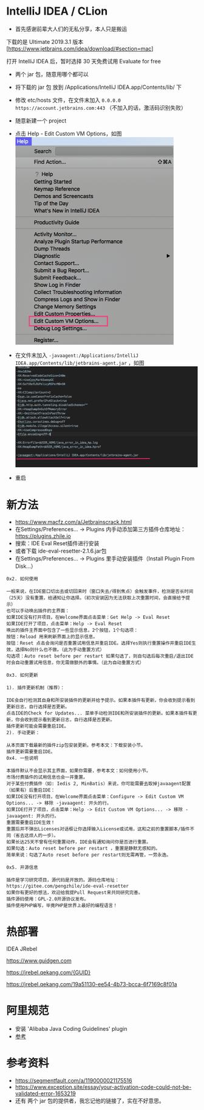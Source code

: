 # IntelliJ IDEA / CLion

- 首先感谢前辈大人们的无私分享，本人只是搬运

下载的是 Ultimate 2019.3.1 版本 [https://www.jetbrains.com/idea/download/#section=mac]

打开 IntelliJ IDEA 后，暂时选择 30 天免费试用 Evaluate for free

- 两个 jar 包，随意用哪个都可以
- 将下载的 jar 包 放到 /Applications/IntelliJ IDEA.app/Contents/lib/ 下

- 修改 etc/hosts 文件，在文件末加入 `0.0.0.0 https://account.jetbrains.com:443` （不加入的话，激活码识别失败）

- 随意新建一个 project 
- 点击 Help - Edit Custom VM Options，如图
![image](./edit_custom_vm_options.png)

- 在文件末加入 `-javaagent:/Applications/IntelliJ IDEA.app/Contents/lib/jetbrains-agent.jar` ，如图
![image](./text_edit_custom_.png)

- 重启


# 新方法
- https://www.macfz.com/a/Jetbrainscrack.html
- 在Settings/Preferences... -> Plugins 内手动添加第三方插件仓库地址：https://plugins.zhile.io
- 搜索：IDE Eval Reset插件进行安装
- 或者下载 ide-eval-resetter-2.1.6.jar包
- 在Settings/Preferences... -> Plugins 里手动安装插件（Install Plugin From Disk...）

```
0x2. 如何使用

一般来说，在IDE窗口切出去或切回来时（窗口失去/得到焦点）会触发事件，检测是否长时间（25天）没有重置，给通知让你选择。（初次安装因为无法获取上次重置时间，会直接给予提示）
也可以手动唤出插件的主界面：
如果IDE没有打开项目，在Welcome界面点击菜单：Get Help -> Eval Reset
如果IDE打开了项目，点击菜单：Help -> Eval Reset
唤出的插件主界面中包含了一些显示信息，2个按钮，1个勾选项：
按钮：Reload 用来刷新界面上的显示信息。
按钮：Reset 点击会询问是否重置试用信息并重启IDE。选择Yes则执行重置操作并重启IDE生效，选择No则什么也不做。（此为手动重置方式）
勾选项：Auto reset before per restart 如果勾选了，则自勾选后每次重启/退出IDE时会自动重置试用信息，你无需做额外的事情。（此为自动重置方式）

0x3. 如何更新

1). 插件更新机制（推荐）：

IDE会自行检测其自身和所安装插件的更新并给予提示。如果本插件有更新，你会收到提示看到更新日志，自行选择是否更新。
点击IDE的Check for Updates... 菜单手动检测IDE和所安装插件的更新。如果本插件有更新，你会收到提示看到更新日志，自行选择是否更新。
插件更新可能会需要重启IDE。
2). 手动更新：

从本页面下载最新的插件zip包安装更新。参考本文：下载安装小节。
插件更新需要重启IDE。
0x4. 一些说明

本插件默认不会显示其主界面，如果你需要，参考本文：如何使用小节。
市场付费插件的试用信息也会一并重置。
对于某些付费插件（如: Iedis 2, MinBatis）来说，你可能需要去取掉javaagent配置（如果有）后重启IDE：
如果IDE没有打开项目，在Welcome界面点击菜单：Configure -> Edit Custom VM Options... -> 移除 -javaagent: 开头的行。
如果IDE打开了项目，点击菜单：Help -> Edit Custom VM Options... -> 移除 -javaagent: 开头的行。
重置需要重启IDE生效！
重置后并不弹出Licenses对话框让你选择输入License或试用，这和之前的重置脚本/插件不同（省去这烦人的一步）。
如果长达25天不曾有任何重置动作，IDE会有通知询问你是否进行重置。
如果勾选：Auto reset before per restart ，重置是静默无感知的。
简单来说：勾选了Auto reset before per restart则无需再管，一劳永逸。

0x5. 开源信息

插件是学习研究项目，源代码是开放的。源码仓库地址：https://gitee.com/pengzhile/ide-eval-resetter
如果你有更好的想法，欢迎给我提Pull Request来共同研究完善。
插件源码使用：GPL-2.0开源协议发布。
插件使用PHP编写，毕竟PHP是世界上最好的编程语言！
```



# 热部署
IDEA JRebel

https://www.guidgen.com

https://jrebel.qekang.com/{GUID}


https://jrebel.qekang.com/19a51130-ee54-4b73-bcca-6f7169c8f01a



# 阿里规范
- 安装 'Alibaba Java Coding Guidelines' plugin
- [参考](https://github.com/alibaba/p3c/tree/master/idea-plugin)


# 参考资料
- https://segmentfault.com/a/1190000021175516
- https://www.exception.site/essay/your-activation-code-could-not-be-validated-error-1653219
- 还有 两个 jar 包的提供者，我忘记他的链接了，实在不好意思。







